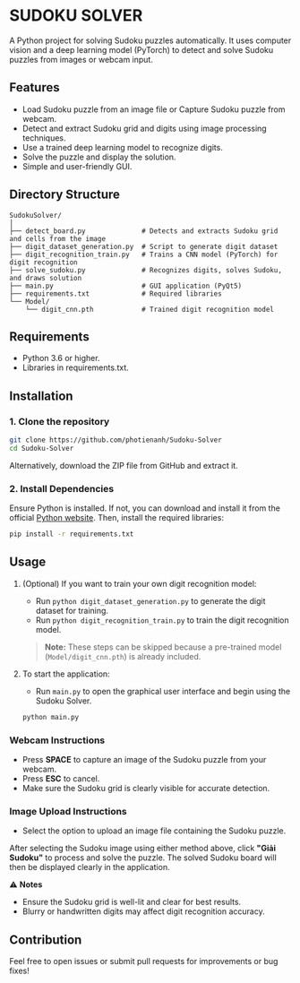 # SUDOKU SOLVER
A Python project for solving Sudoku puzzles automatically. It uses computer vision and a deep learning model (PyTorch) to detect and solve Sudoku puzzles from images or webcam input.
## Features
- Load Sudoku puzzle from an image file or Capture Sudoku puzzle from webcam.
- Detect and extract Sudoku grid and digits using image processing techniques.
- Use a trained deep learning model to recognize digits.
- Solve the puzzle and display the solution.
- Simple and user-friendly GUI.
## Directory Structure
```
SudokuSolver/
│
├── detect_board.py              # Detects and extracts Sudoku grid and cells from the image
├── digit_dataset_generation.py  # Script to generate digit dataset
├── digit_recognition_train.py   # Trains a CNN model (PyTorch) for digit recognition
├── solve_sudoku.py              # Recognizes digits, solves Sudoku, and draws solution
├── main.py                      # GUI application (PyQt5)
├── requirements.txt             # Required libraries
└── Model/
    └── digit_cnn.pth            # Trained digit recognition model
```
## Requirements
- Python 3.6 or higher.
- Libraries in requirements.txt.
## Installation
### 1. Clone the repository
```bash
git clone https://github.com/photienanh/Sudoku-Solver
cd Sudoku-Solver
```
Alternatively, download the ZIP file from GitHub and extract it.
### 2. Install Dependencies
Ensure Python is installed. If not, you can download and install it from the official [Python website](https://www.python.org/downloads/). Then, install the required libraries:
```bash
pip install -r requirements.txt
```
## Usage
1. (Optional) If you want to train your own digit recognition model:
    - Run ```python digit_dataset_generation.py``` to generate the digit dataset for training.
    - Run ```python digit_recognition_train.py``` to train the digit recognition model.
    > **Note:** These steps can be skipped because a pre-trained model (`Model/digit_cnn.pth`) is already included.

2. To start the application:
    - Run `main.py` to open the graphical user interface and begin using the Sudoku Solver.
    ```bash
    python main.py
    ```
### Webcam Instructions
- Press **SPACE** to capture an image of the Sudoku puzzle from your webcam.
- Press **ESC** to cancel.
- Make sure the Sudoku grid is clearly visible for accurate detection.

### Image Upload Instructions
- Select the option to upload an image file containing the Sudoku puzzle.

After selecting the Sudoku image using either method above, click **"Giải Sudoku"** to process and solve the puzzle. The solved Sudoku board will then be displayed clearly in the application.

⚠️ **Notes**
- Ensure the Sudoku grid is well-lit and clear for best results.
- Blurry or handwritten digits may affect digit recognition accuracy.
## Contribution

Feel free to open issues or submit pull requests for improvements or bug fixes!